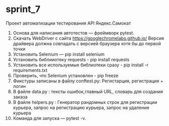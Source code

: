 # sprint_7

Проект автоматизации тестирования API Яндекс.Самокат
1. Основа для написания автотестов — фреймворк pytest.
2. Скачать WebDriver с сайта https://googlechromelabs.github.io/
Версия драйвера должна совпадать с версией браузера хотя бы до первой точки
3. Установить Selenium — pip install selenium
4. Установить библииотеку requests -  pip install requests 
4. Установить все используемые библиотеки сразу - pip install -r requirements.txt
5. Проверить, что Selenium установлен - pip freeze
6. Фикстуры записаны в файлу conftest.py:
Регистарция, регистрация + логин
8. В файле data.py : тексты ошибок,главный URL, словарь для создания заказа
9. В файле helpers.py :
Генератор рандомных строк для регистрации курьера, запрос на регистрацию курьера, запрос на удаление курьера
10. Команда для запуска — pytest -v. 